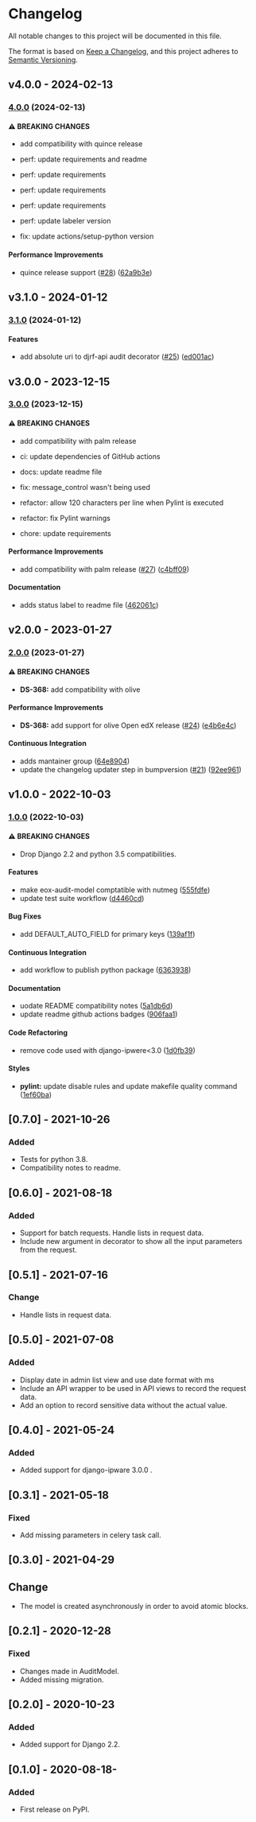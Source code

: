 # Changelog

All notable changes to this project will be documented in this file.

The format is based on [Keep a Changelog](https://keepachangelog.com/en/1.0.0/),
and this project adheres to [Semantic Versioning](https://semver.org/spec/v2.0.0.html).

## v4.0.0 - 2024-02-13

### [4.0.0](https://github.com/eduNEXT/eox-audit-model/compare/v3.1.0...v4.0.0) (2024-02-13)

#### ⚠ BREAKING CHANGES

* add compatibility with quince release
  
* perf: update requirements and readme
  
* perf: update requirements
  
* perf: update requirements
  
* perf: update requirements
  
* perf: update labeler version
  
* fix: update actions/setup-python version
  

#### Performance Improvements

* quince release support ([#28](https://github.com/eduNEXT/eox-audit-model/issues/28)) ([62a9b3e](https://github.com/eduNEXT/eox-audit-model/commit/62a9b3ef1e9ab38848a020dc677f1e23f479c197))

## v3.1.0 - 2024-01-12

### [3.1.0](https://github.com/eduNEXT/eox-audit-model/compare/v3.0.0...v3.1.0) (2024-01-12)

#### Features

* add absolute uri to djrf-api audit decorator ([#25](https://github.com/eduNEXT/eox-audit-model/issues/25)) ([ed001ac](https://github.com/eduNEXT/eox-audit-model/commit/ed001acb67c451a0fee364d826a4abed2043b0a5))

## v3.0.0 - 2023-12-15

### [3.0.0](https://github.com/eduNEXT/eox-audit-model/compare/v2.0.0...v3.0.0) (2023-12-15)

#### ⚠ BREAKING CHANGES

* add compatibility with palm release
  
* ci: update dependencies of GitHub actions
  
* docs: update readme file
  
* fix: message_control wasn't being used
  
* refactor: allow 120 characters per line when Pylint is executed
  
* refactor:  fix Pylint warnings
  
* chore: update requirements
  

#### Performance Improvements

* add compatibility with palm release ([#27](https://github.com/eduNEXT/eox-audit-model/issues/27)) ([c4bff09](https://github.com/eduNEXT/eox-audit-model/commit/c4bff09c739ea9476f8bb803a21d40a49727ed4b))

#### Documentation

* adds status label to readme file ([462061c](https://github.com/eduNEXT/eox-audit-model/commit/462061c9bf9e6cae27dc6c7305aa1c50bae28c1b))

## v2.0.0 - 2023-01-27

### [2.0.0](https://github.com/eduNEXT/eox-audit-model/compare/v1.0.0...v2.0.0) (2023-01-27)

#### ⚠ BREAKING CHANGES

- **DS-368:** add compatibility with olive

#### Performance Improvements

- **DS-368:** add support for olive Open edX release ([#24](https://github.com/eduNEXT/eox-audit-model/issues/24)) ([e4b6e4c](https://github.com/eduNEXT/eox-audit-model/commit/e4b6e4cae097aa769435fd40342964a1d120ebca))

#### Continuous Integration

- adds mantainer group ([64e8904](https://github.com/eduNEXT/eox-audit-model/commit/64e8904c13683846a8f432de484ffbcedb0bc4ea))
- update the changelog updater step in bumpversion ([#21](https://github.com/eduNEXT/eox-audit-model/issues/21)) ([92ee961](https://github.com/eduNEXT/eox-audit-model/commit/92ee96127ed31972b2a3353e153ab604d6bdea81))

## v1.0.0 - 2022-10-03

### [1.0.0](https://github.com/eduNEXT/eox-audit-model/compare/v0.7.3...v1.0.0) (2022-10-03)

#### ⚠ BREAKING CHANGES

- Drop Django 2.2 and python 3.5 compatibilities.

#### Features

- make eox-audit-model comptatible with nutmeg ([555fdfe](https://github.com/eduNEXT/eox-audit-model/commit/555fdfe609824990b72ee925225797ab91e0b0ab))
- update test suite workflow ([d4460cd](https://github.com/eduNEXT/eox-audit-model/commit/d4460cd33b28d8fcd6029988929cb25c92e49dba))

#### Bug Fixes

- add DEFAULT_AUTO_FIELD for primary keys ([139af1f](https://github.com/eduNEXT/eox-audit-model/commit/139af1f99f200b73c7253992d1d3167e7d564381))

#### Continuous Integration

- add workflow to publish python package ([6363938](https://github.com/eduNEXT/eox-audit-model/commit/6363938a447da14ee3b5541e3c8049f708970575))

#### Documentation

- uodate README compatibility notes ([5a1db6d](https://github.com/eduNEXT/eox-audit-model/commit/5a1db6d7b7004cc7b0b6dfcf673f0cf449e536c1))
- update readme github actions badges ([906faa1](https://github.com/eduNEXT/eox-audit-model/commit/906faa1ddecc0993cd1780ea8e80463a7666ba9b))

#### Code Refactoring

- remove code used with django-ipwere<3.0 ([1d0fb39](https://github.com/eduNEXT/eox-audit-model/commit/1d0fb3908747dced99f284c88755fe51e043437d))

#### Styles

- **pylint:** update disable rules and update makefile quality command ([1ef60ba](https://github.com/eduNEXT/eox-audit-model/commit/1ef60ba46ea64d8408927ca17011cbe24a5c2869))

## [0.7.0] - 2021-10-26

### Added

- Tests for python 3.8.
- Compatibility notes to readme.

## [0.6.0] - 2021-08-18

### Added

- Support for batch requests. Handle lists in request data.
- Include new argument in decorator to show all the input parameters from the request.

## [0.5.1] - 2021-07-16

### Change

- Handle lists in request data.

## [0.5.0] - 2021-07-08

### Added

- Display date in admin list view and use date format with ms
- Include an API wrapper to be used in API views to record the request data.
- Add an option to record sensitive data without the actual value.

## [0.4.0] - 2021-05-24

### Added

- Added support for django-ipware 3.0.0 .

## [0.3.1] - 2021-05-18

### Fixed

- Add missing parameters in celery task call.

## [0.3.0] - 2021-04-29

## Change

- The model is created asynchronously in order to avoid atomic blocks.

## [0.2.1] - 2020-12-28

### Fixed

- Changes made in AuditModel.
- Added missing migration.

## [0.2.0] - 2020-10-23

### Added

- Added support for Django 2.2.

## [0.1.0] - 2020-08-18-

### Added

- First release on PyPI.
